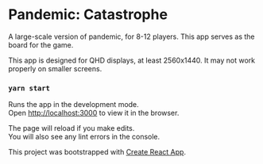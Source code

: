 # Pandemic: Catastrophe

A large-scale version of pandemic, for 8-12 players. This app serves as the board for the game.

This app is designed for QHD displays, at least 2560x1440. It may not work properly on smaller screens.

### `yarn start`

Runs the app in the development mode.<br />
Open [http://localhost:3000](http://localhost:3000) to view it in the browser.

The page will reload if you make edits.<br />
You will also see any lint errors in the console.

This project was bootstrapped with [Create React App](https://github.com/facebook/create-react-app).
